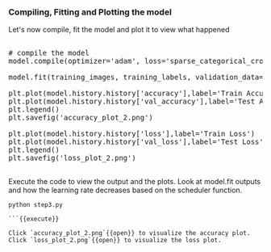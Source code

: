 ### Compiling, Fitting and Plotting the model
Let's now compile, fit the model and plot it to view what happened

<pre class="file" data-filename="step3.py" data-target="append">

# compile the model
model.compile(optimizer='adam', loss='sparse_categorical_crossentropy', metrics=['accuracy'])

model.fit(training_images, training_labels, validation_data=(test_images,test_labels), epochs=30, callbacks=[callback2], batch_size=1024)

plt.plot(model.history.history['accuracy'],label='Train Accuracy')
plt.plot(model.history.history['val_accuracy'],label='Test Accuracy')
plt.legend()
plt.savefig('accuracy_plot_2.png')

plt.plot(model.history.history['loss'],label='Train Loss')
plt.plot(model.history.history['val_loss'],label='Test Loss')
plt.legend()
plt.savefig('loss_plot_2.png')

</pre>

Execute the code to view the output and the plots. Look at model.fit outputs and how the learning rate decreases based on the scheduler function.

```
python step3.py

```{{execute}}

Click `accuracy_plot_2.png`{{open}} to visualize the accuracy plot.
Click `loss_plot_2.png`{{open}} to visualize the loss plot.